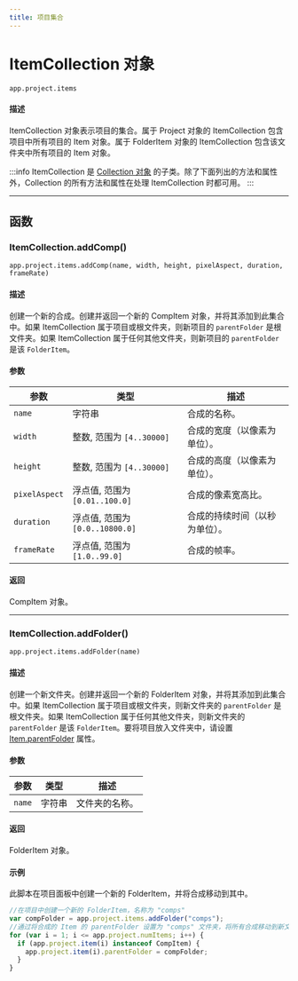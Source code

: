 ```yaml
---
title: 项目集合
---
```

# ItemCollection 对象

`app.project.items`

#### 描述

ItemCollection 对象表示项目的集合。属于 Project 对象的 ItemCollection 包含项目中所有项目的 Item 对象。属于 FolderItem 对象的 ItemCollection 包含该文件夹中所有项目的 Item 对象。

:::info
ItemCollection 是 [Collection 对象](../../other/collection) 的子类。除了下面列出的方法和属性外，Collection 的所有方法和属性在处理 ItemCollection 时都可用。
:::

---

## 函数

### ItemCollection.addComp()

`app.project.items.addComp(name, width, height, pixelAspect, duration, frameRate)`

#### 描述

创建一个新的合成。创建并返回一个新的 CompItem 对象，并将其添加到此集合中。如果 ItemCollection 属于项目或根文件夹，则新项目的 `parentFolder` 是根文件夹。如果 ItemCollection 属于任何其他文件夹，则新项目的 `parentFolder` 是该 `FolderItem`。

#### 参数

| 参数            | 类型                              | 描述                           |
| --------------- | --------------------------------- | ------------------------------ |
| `name`        | 字符串                            | 合成的名称。                   |
| `width`       | 整数, 范围为 `[4..30000]`       | 合成的宽度（以像素为单位）。   |
| `height`      | 整数, 范围为 `[4..30000]`       | 合成的高度（以像素为单位）。   |
| `pixelAspect` | 浮点值, 范围为 `[0.01..100.0]`  | 合成的像素宽高比。             |
| `duration`    | 浮点值, 范围为 `[0.0..10800.0]` | 合成的持续时间（以秒为单位）。 |
| `frameRate`   | 浮点值, 范围为 `[1.0..99.0]`    | 合成的帧率。                   |

#### 返回

CompItem 对象。

---

### ItemCollection.addFolder()

`app.project.items.addFolder(name)`

#### 描述

创建一个新文件夹。创建并返回一个新的 FolderItem 对象，并将其添加到此集合中。如果 ItemCollection 属于项目或根文件夹，则新文件夹的 `parentFolder` 是根文件夹。如果 ItemCollection 属于任何其他文件夹，则新文件夹的 `parentFolder` 是该 `FolderItem`。要将项目放入文件夹中，请设置 [Item.parentFolder](item.md#itemparentfolder) 属性。

#### 参数

| 参数     | 类型   | 描述           |
| -------- | ------ | -------------- |
| `name` | 字符串 | 文件夹的名称。 |

#### 返回

FolderItem 对象。

#### 示例

此脚本在项目面板中创建一个新的 FolderItem，并将合成移动到其中。

```javascript
//在项目中创建一个新的 FolderItem，名称为 "comps"
var compFolder = app.project.items.addFolder("comps");
//通过将合成的 Item 的 parentFolder 设置为 "comps" 文件夹，将所有合成移动到新文件夹中
for (var i = 1; i <= app.project.numItems; i++) {
  if (app.project.item(i) instanceof CompItem) {
    app.project.item(i).parentFolder = compFolder;
  }
}
```

